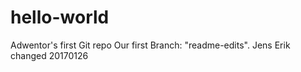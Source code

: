 # hello-world
Adwentor's first Git repo
Our first Branch: "readme-edits".
Jens Erik changed 20170126
